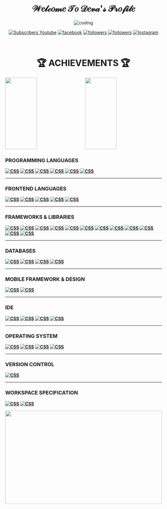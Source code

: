 <h1 align="center" class="typewriter">𝒲𝑒𝓁𝒸𝑜𝓂𝑒 𝒯𝑜 𝒟𝑒𝓋𝒶'𝓈 𝒫𝓇𝑜𝒻𝒾𝓁𝑒</h1>


<p align="center">
<img alt="coding" src="https://camo.githubusercontent.com/cae12fddd9d6982901d82580bdf321d81fb299141098ca1c2d4891870827bf17/68747470733a2f2f6d69726f2e6d656469756d2e636f6d2f6d61782f313336302f302a37513379765349765f7430696f4a2d5a2e676966">
</p>


<p align="center">
  <a href="https://www.youtube.com/channel/UCTenZ0PVTBdbV1WUrfsUhaA?sub_confirmation=1">
    <img alt="Subscribers Youtube" title="Subscribe My YouTube channel" src="https://img.shields.io/youtube/channel/subscribers/UCTenZ0PVTBdbV1WUrfsUhaA?color=%23E05D44&label=SUBSCRIBE&logo=youtube&style=for-the-badge&labelColor=CE4630"></a> 
  
  <a href="https://www.facebook.com/iamdeva3/">
    <img alt="facebook" title="Facebook" src="https://img.shields.io/badge/Facebook-1877F2?style=for-the-badge&logo=facebook&logoColor=white"/></a> 
  
  
  <a href="https://twitter.com/i_am__Deva">
    <img alt="followers" title="Follow My Twitter" src="https://img.shields.io/twitter/follow/i_am__Deva?color=0d85b5&labelColor=00acee&label=Follow&logo=twitter&logoColor=white&style=for-the-badge"/></a>

  <a href="https://github.com/Deva-Dathan">
    <img alt="followers" title="Follow My Github" src="https://img.shields.io/github/followers/Deva-Dathan?color=3c3c3c&labelColor=171515&style=for-the-badge&logo=github&label=Follow"/></a>
  
  
  <a href="https://www.instagram.com/_iam__deva/">
    <img alt="Instagram" title="Follow Me On Instagram" src="https://img.shields.io/badge/Deva Dathan-%23E4405F.svg?style=for-the-badge&logo=Instagram&logoColor=white"/></a>
</p><br>


<h1 align=center><b>🏆 ACHIEVEMENTS 🏆<b></h1>

<p>
<img src="https://github-readme-stats.vercel.app/api/top-langs/?username=Deva-Dathan&layout=compact" width="45%" height="230px">
  &nbsp;  &nbsp;  &nbsp;  &nbsp;
<img src="https://github-readme-stats.vercel.app/api?username=Deva-Dathan&show_icons=true" width="45%" height="230px">
</p>

  <h3 align=left><b>PROGRAMMING LANGUAGES</b></h3>
  
  <p>
    <a href="#"><img alt="CSS" src="https://img.shields.io/badge/C-00599C?style=for-the-badge&logo=c&logoColor=white"></a>
    <a href="#"><img alt="CSS" src="https://img.shields.io/badge/C%2B%2B-00599C?style=for-the-badge&logo=c%2B%2B&logoColor=white"></a>
    <a href="#"><img alt="CSS" src="https://img.shields.io/badge/Java-ED8B00?style=for-the-badge&logo=java&logoColor=white"></a>
    <a href="#"><img alt="CSS" src="https://img.shields.io/badge/JavaScript-323330?style=for-the-badge&logo=javascript&logoColor=F7DF1E"></a>
    <a href="#"><img alt="CSS" src="https://img.shields.io/badge/PHP-777BB4?style=for-the-badge&logo=php&logoColor=white"></a>
    <a href="#"><img alt="CSS" src="https://img.shields.io/badge/Python-FFD43B?style=for-the-badge&logo=python&logoColor=blue"></a>
</p>
    <hr>
   <h3 align=left>FRONTEND LANGUAGES</h3>
  
  <p>
    <a href="#"><img alt="CSS" src="https://img.shields.io/badge/HTML5-E34F26?style=for-the-badge&logo=html5&logoColor=white"></a>
    <a href="#"><img alt="CSS" src="https://img.shields.io/badge/CSS3-1572B6?style=for-the-badge&logo=css3&logoColor=white"></a>
    <a href="#"><img alt="CSS" src="https://img.shields.io/badge/Bootstrap-563D7C?style=for-the-badge&logo=bootstrap&logoColor=white"></a>
    <a href="#"><img alt="CSS" src="https://img.shields.io/badge/React-20232A?style=for-the-badge&logo=react&logoColor=61DAFB"></a>
    <a href="#"><img alt="CSS" src="https://img.shields.io/badge/Vue.js-35495E?style=for-the-badge&logo=vuedotjs&logoColor=4FC08D"></a>
</p>
    <hr>
   <h3 align=left>FRAMEWORKS & LIBRARIES</h3>
  
  <p>
    <a href="#"><img alt="CSS" src="https://img.shields.io/badge/Codeigniter-EF4223?style=for-the-badge&logo=codeigniter&logoColor=white"></a>
    <a href="#"><img alt="CSS" src="https://img.shields.io/badge/Xampp-F37623?style=for-the-badge&logo=xampp&logoColor=white"></a>
    <a href="#"><img alt="CSS" src="https://img.shields.io/badge/Vue.js-35495E?style=for-the-badge&logo=vuedotjs&logoColor=4FC08D"></a>
    <a href="#"><img alt="CSS" src="https://img.shields.io/badge/AngularJS-E23237?style=for-the-badge&logo=angularjs&logoColor=white"></a>
    <a href="#"><img alt="CSS" src="https://img.shields.io/badge/Django-092E20?style=for-the-badge&logo=django&logoColor=green"></a>
    <a href="#"><img alt="CSS" src="https://img.shields.io/badge/Express.js-000000?style=for-the-badge&logo=express&logoColor=white"></a>
    <a href="#"><img alt="CSS" src="https://img.shields.io/badge/Font_Awesome-339AF0?style=for-the-badge&logo=fontawesome&logoColor=white"></a>
    <a href="#"><img alt="CSS" src="https://img.shields.io/badge/jQuery-0769AD?style=for-the-badge&logo=jquery&logoColor=white"></a>
    <a href="#"><img alt="CSS" src="https://img.shields.io/badge/Nginx-009639?style=for-the-badge&logo=nginx&logoColor=white"></a>
    <a href="#"><img alt="CSS" src="https://img.shields.io/badge/Node.js-339933?style=for-the-badge&logo=nodedotjs&logoColor=white"></a>
    <a href="#"><img alt="CSS" src="https://img.shields.io/badge/npm-CB3837?style=for-the-badge&logo=npm&logoColor=white"></a>
    <a href="#"><img alt="CSS" src="https://img.shields.io/badge/React-20232A?style=for-the-badge&logo=react&logoColor=61DAFB"></a>
</p>
    <hr>
   <h3 align=left>DATABASES</h3>
  
  <p>
    <a href="#"><img alt="CSS" src="https://img.shields.io/badge/MariaDB-003545?style=for-the-badge&logo=mariadb&logoColor=white"></a>
    <a href="#"><img alt="CSS" src="https://img.shields.io/badge/MongoDB-4EA94B?style=for-the-badge&logo=mongodb&logoColor=white"></a>
    <a href="#"><img alt="CSS" src="https://img.shields.io/badge/MySQL-005C84?style=for-the-badge&logo=mysql&logoColor=white"></a>
    <a href="#"><img alt="CSS" src="https://img.shields.io/badge/Oracle-F80000?style=for-the-badge&logo=Oracle&logoColor=white"></a>
</p>
    <hr>
   <h3 align=left>MOBILE FRAMEWORK & DESIGN</h3>
  
  <p>
    <a href="#"><img alt="CSS" src="https://img.shields.io/badge/Flutter-02569B?style=for-the-badge&logo=flutter&logoColor=white"></a>
    <a href="#"><img alt="CSS" src="https://img.shields.io/badge/Figma-F24E1E?style=for-the-badge&logo=figma&logoColor=white"></a>
</p>
    <hr>
   <h3 align=left>IDE</h3>
  
  <p>
    <a href="#"><img alt="CSS" src="https://img.shields.io/badge/Visual_Studio_Code-0078D4?style=for-the-badge&logo=visual%20studio%20code&logoColor=white"></a>
    <a href="#"><img alt="CSS" src="https://img.shields.io/badge/Eclipse-2C2255?style=for-the-badge&logo=eclipse&logoColor=white"></a>
    <a href="#"><img alt="CSS" src="https://img.shields.io/badge/Android_Studio-3DDC84?style=for-the-badge&logo=android-studio&logoColor=white"></a>
    <a href="#"><img alt="CSS" src="https://img.shields.io/badge/IntelliJ_IDEA-000000.svg?style=for-the-badge&logo=intellij-idea&logoColor=white"></a>
</p>
    <hr>
   <h3 align=left>OPERATING SYSTEM</h3>
  
  <p>
    <a href="#"><img alt="CSS" src="https://img.shields.io/badge/Windows-0078D6?style=for-the-badge&logo=windows&logoColor=white"></a>
    <a href="#"><img alt="CSS" src="https://img.shields.io/badge/Android-3DDC84?style=for-the-badge&logo=android&logoColor=white"></a>
    <a href="#"><img alt="CSS" src="https://img.shields.io/badge/Kali_Linux-557C94?style=for-the-badge&logo=kali-linux&logoColor=white"></a>
    <a href="#"><img alt="CSS" src="https://img.shields.io/badge/Ubuntu-E95420?style=for-the-badge&logo=ubuntu&logoColor=white"></a>
</p>
    <hr>
   <h3 align=left>VERSION CONTROL</h3>
  
  <p>
    <a href="#"><img alt="CSS" src="https://img.shields.io/badge/GIT-E44C30?style=for-the-badge&logo=git&logoColor=white"></a>
</p>
      <hr>
   <h3 align=left>WORKSPACE SPECIFICATION</h3>
  
  <p>
    <a href="#"><img alt="CSS" src="https://img.shields.io/badge/hp%20laptop-0096D6?style=for-the-badge&logo=hp&logoColor=white"></a>
    <a href="#"><img alt="CSS" src="https://img.shields.io/badge/Intel%20Core_i5_11th-0071C5?style=for-the-badge&logo=intel&logoColor=white"></a>
</p>
    
  <p><img src="https://github-readme-streak-stats.herokuapp.com/?user=Deva-Dathan" width="100%" height="300px"></p>
 	
    
